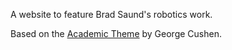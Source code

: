 A website to feature Brad Saund's robotics work. 

Based on the [Academic Theme](https://github.com/gcushen/hugo-academic/) by George Cushen. 
